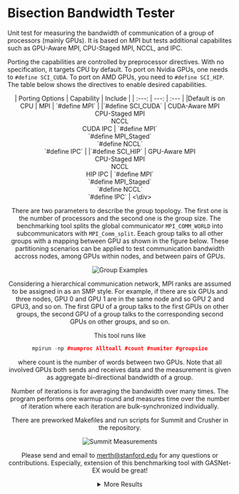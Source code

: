 # Bisection Bandwidth Tester
Unit test for measuring the bandwidth of communication of a group of processors (mainly GPUs). It is based on MPI but tests additional capabilites such as GPU-Aware MPI, CPU-Staged MPI, NCCL, and IPC.

Porting the capabilities are controlled by preprocessor directives. With no specification, it targets CPU by default. To port on Nvidia GPUs, one needs to ```#define SCI_CUDA```. To port on AMD GPUs, you need to ```#define SCI_HIP```. The table below shows the directives to enable desired capabilities.

<div align="center">
| Porting Options   | Capability | Include |
| :---:               | ---: | :--- |
|Default is on CPU  | MPI | `#define MPI` |
|`#define SCI_CUDA` | CUDA-Aware MPI <br> CPU-Staged MPI <br> NCCL <br> CUDA IPC | `#define MPI` <br> `#define MPI_Staged` <br> `#define NCCL` <br> `#define IPC` |
|`#define SCI_HIP`  | GPU-Aware MPI <br> CPU-Staged MPI <br> NCCL <br> HIP IPC | `#define MPI` <br> `#define MPI_Staged` <br> `#define NCCL` <br> `#define IPC` |
 <\div>


There are two parameters to describe the group topology. The first one is the number of processors and the second one is the group size. The benchmarking tool splits the global communicator ```MPI_COMM_WORLD``` into subcommunicators with ```MPI_Comm_split```. Eeach group talks to all other groups with a mapping between GPU as shown in the figure below. These partitioning scenarios can be applied to test communication bandwidth accross nodes, among GPUs within nodes, and between pairs of GPUs.

![Group Examples](https://github.com/merthidayetoglu/OLCF_BW_test/blob/main/images/group_examples_corrected.png)

Considering a hierarchical communication network, MPI ranks are assumed to be assigned in as an SMP style. For example, if there are six GPUs and three nodes, GPU 0 and GPU 1 are in the same node and so GPU 2 and GPU3, and so on. The first GPU of a group talks to the first GPUs on other groups, the second GPU of a group talks to the corresponding second GPUs on other groups, and so on.

This tool runs like
```cpp
mpirun -np #numproc Alltoall #count #numiter #groupsize
```
where count is the number of words between two GPUs. Note that all involved GPUs both sends and receives data and the measurement is given as aggregate bi-directional bandwidth of a group.

Number of iterations is for averaging the bandwidth over many times. The program performs one warmup round and measures time over the number of iteration where each iteration are bulk-synchronized individually.

There are preworked Makefiles and run scripts for Summit and Crusher in the repository.

![Summit Measurements](https://github.com/merthidayetoglu/OLCF_BW_test/blob/main/images/summit_measurement_corrected.png)

Please send and email to [merth@stanford.edu](merth@stanford.edu) for any questions or contributions. Especially, extension of this benchmarking tool with GASNet-EX would be great!

<details><summary>More Results</summary>
<p>

#### We can hide anything, even code!

```ruby
   puts "Hello World"
```

</p>
</details>
